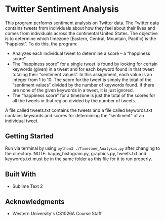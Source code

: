 # Twitter Sentiment Analysis

This program performs sentiment analysis on Twitter data. The Twitter data contains tweets from individuals about how they feel about their lives and comes from individuals across the continental United States. The objective is to determine which timezone (Eastern, Central, Mountain, Pacific) is the “happiest”. To do this, the program:
* Analyzes each individual tweet to determine a score – a “happiness score”.
* The “happiness score” for a single tweet is found by looking for certain keywords (given) in a tweet and for each keyword found in that tweet totaling their “sentiment values”. In this assignment, each value is an integer from 1 to 10. The score for the tweet is simply the total of the “sentiment values” divided by the number of keywords found. If there are none of the given keywords in a tweet, it is just ignored.
* The “happiness score” for a timezone is just the total of the scores for all the tweets in that region divided by the number of tweets.

A file called tweets.txt contains the tweets and a file called keywords.txt contains keywords and scores for determining the “sentiment” of an individual tweet.

## Getting Started

Run via terminal by using ```python3 ./Timezone_Analysis.py``` after changing to the directory.
NOTE: happy_histogram.py, graphics.py, tweets.txt and keywords.txt must be in the same folder as this file for it to run properly.

## Built With

* Sublime Text 2

## Acknowledgments

* Western University's CS1026A Course Staff 

